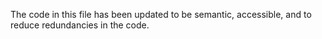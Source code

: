 The code in this file has been updated to be semantic, accessible, and to reduce redundancies in the code. 
